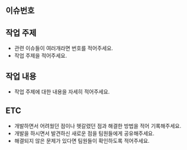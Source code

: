 ## 이슈번호 #


## 작업 주제
- 관련 이슈들이 여러개라면 번호를 적어주세요. 
- 작업 주제을 적어주세요.


## 작업 내용
- 작업 주제에 대한 내용을 자세히 적어주세요.


## ETC
- 개발하면서 어려웠던 점이나 헷갈렸던 점과 해결한 방법을 적어 기록해주세요.
- 개발을 하시면서 발견하신 새로운 점을 팀원들에게 공유해주세요. 
- 해결되지 않은 문제가 있다면 팀원들이 확인하도록 적어주세요.
